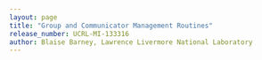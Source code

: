 ```yaml
---
layout: page
title: "Group and Communicator Management Routines"
release_number: UCRL-MI-133316
author: Blaise Barney, Lawrence Livermore National Laboratory
---
```

